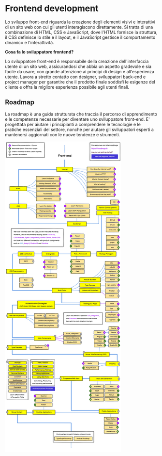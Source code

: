 # Frontend development

Lo sviluppo front-end riguarda la creazione degli elementi visivi e interattivi di un sito web con cui gli utenti interagiscono direttamente. Si tratta di una combinazione di HTML, CSS e JavaScript, dove l'HTML fornisce la struttura, il CSS definisce lo stile e il layout, e il JavaScript gestisce il comportamento dinamico e l'interattività.

**Cosa fa lo sviluppatore frontend?**

Lo sviluppatore front-end è responsabile della creazione dell'interfaccia utente di un sito web, assicurandosi che abbia un aspetto gradevole e sia facile da usare, con grande attenzione ai principi di design e all'esperienza utente. Lavora a stretto contatto con designer, sviluppatori back-end e project manager per garantire che il prodotto finale soddisfi le esigenze del cliente e offra la migliore esperienza possibile agli utenti finali.


## Roadmap

La roadmap è una guida strutturata che traccia il percorso di apprendimento e le competenze necessarie per diventare uno sviluppatore front-end. E' progettata per aiutare i principianti a comprendere le tecnologie e le pratiche essenziali del settore, nonché per aiutare gli sviluppatori esperti a mantenersi aggiornati con le nuove tendenze e strumenti.

![](./images/frontend-roadmap.jpg)
